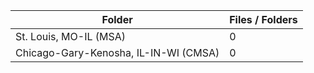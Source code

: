 | Folder                                |   Files / Folders |
|---------------------------------------|-------------------|
| St. Louis, MO-IL (MSA)                |                 0 |
| Chicago-Gary-Kenosha, IL-IN-WI (CMSA) |                 0 |